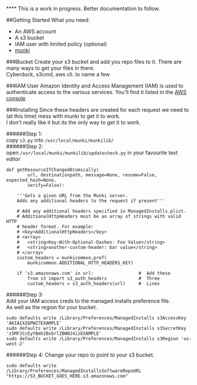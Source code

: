 **** This is a work in progress. Better documentation to follow.


##Getting Started
What you need:  
* An AWS account
* A s3 bucket
* IAM user with limited policy (optional)
* [munki](https://github.com/munki/munki)


###Bucket
Create your s3 bucket and add you repo files to it. There are many ways to get your files in there.  
Cyberduck, s3cmd, aws cli. to name a few

###IAM User
Amazon Identity and Access Management (IAM) is used to authenticate access to the various services. You'll find it listed in the [AWS console](https://console.aws.amazon.com/console/home)

###Installing
Since these headers are created for each request we need to (at this time) mess with munki to get it to work.  
I don't really like it but its the only way to get it to work.  

######Step 1:  
copy `s3.py` into `/usr/local/munki/munkilib/`  
######Step 2:  
open `/usr/local/munki/munkilib/updatecheck.py` in your favourite text editor  

```#!python
def getResourceIfChangedAtomically(
        url, destinationpath, message=None, resume=False, expected_hash=None,
        verify=False):

    '''Gets a given URL from the Munki server.
    Adds any additional headers to the request if present'''

    # Add any additional headers specified in ManagedInstalls.plist.
    # AdditionalHttpHeaders must be an array of strings with valid HTTP
    # header format. For example:
    # <key>AdditionalHttpHeaders</key>
    # <array>
    #   <string>Key-With-Optional-Dashes: Foo Value</string>
    #   <string>another-custom-header: bar value</string>
    # </array>
    custom_headers = munkicommon.pref(
        munkicommon.ADDITIONAL_HTTP_HEADERS_KEY)

    if 's3.amazonaws.com' in url:                 #  Add these
        from s3 import s3_auth_headers			  #  Three
        custom_headers = s3_auth_headers(url)     #  Lines

```
######Step 3:  
Add your IAM access creds to the managed installs preference file.  
As well as the region for your bucket.  
```!#bash
sudo defaults write /Library/Preferences/ManagedInstalls s3AccessKey 'AKIAIX2QPWZ7EXAMPLE'
sudo defaults write /Library/Preferences/ManagedInstalls s3SecretKey 'z5MFJCcEyYBmh2BxbrlZBWNJ4izEXAMPLE'
sudo defaults write /Library/Preferences/ManagedInstalls s3Region 'us-west-2'
```
######Step 4:
Change your repo to point to your s3 bucket.  
```!#bash
sudo defaults write /Library/Preferences/ManagedInstallsSoftwareRepoURL  "https://S3_BUCKET_GOES_HERE.s3.amazonaws.com"
```
